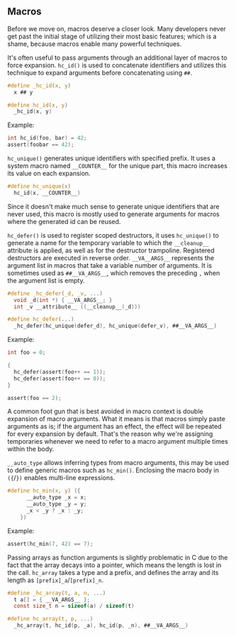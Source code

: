 ## Macros
Before we move on, macros deserve a closer look. Many developers never get past the initial stage of utilizing their most basic features; which is a shame, because macros enable many powerful techniques.

It's often useful to pass arguments through an additional layer of macros to force expansion. `hc_id()` is used to concatenate identifiers and utilizes this technique to expand arguments before concatenating using `##`.

```C
#define _hc_id(x, y)
  x ## y

#define hc_id(x, y)
  _hc_id(x, y)
```

Example:
```C
int hc_id(foo, bar) = 42;
assert(foobar == 42);
```

`hc_unique()` generates unique identifiers with specified prefix. It uses a system macro named `__COUNTER__` for the unique part, this macro increases its value on each expansion.

```C
#define hc_unique(x)
  hc_id(x, __COUNTER__)
```

Since it doesn't make much sense to generate unique identifiers that are never used, this macro is mostly used to generate arguments for macros where the generated id can be reused.

`hc_defer()` is used to register scoped destructors, it uses `hc_unique()` to generate a name for the temporary variable to which the `__cleanup__` attribute is applied, as well as for the destructor trampoline. Registered destructors are executed in reverse order. `__VA__ARGS__` represents the argument list in macros that take a variable number of arguments. It is sometimes used as `##__VA_ARGS__`, which removes the preceding `,` when the argument list is empty.

```C
#define _hc_defer(_d, _v, ...)			
  void _d(int *) { __VA_ARGS__; }		
  int _v __attribute__ ((__cleanup__(_d)))

#define hc_defer(...)
  _hc_defer(hc_unique(defer_d), hc_unique(defer_v), ##__VA_ARGS__)
```
Example:
```C
int foo = 0;

{
  hc_defer(assert(foo++ == 1));
  hc_defer(assert(foo++ == 0));
}

assert(foo == 2);
```

A common foot gun that is best avoided in macro context is double expansion of macro arguments. What it means is that macros simply paste arguments as is; if the argument has an effect, the effect will be repeated for every expansion by default. That's the reason why we're assigning temporaries whenever we need to refer to a macro argument multiple times within the body.

`__auto_type` allows inferring types from macro arguments, this may be used to define generic macros such as `hc_min()`. Enclosing the macro body in `({`/`})` enables multi-line expressions.

```C
#define hc_min(x, y) ({				
      __auto_type _x = x;			
      __auto_type _y = y;			
      _x < _y ? _x : _y;			
    })						
```

Example:
```C
assert(hc_min(7, 42) == 7);
```

Passing arrays as function arguments is slightly problematic in C due to the fact that the array decays into a pointer, which means the length is lost in the call. `hc_array` takes a type and a prefix, and defines the array and its length as `[prefix]_a`/`[prefix]_n`.

```C
#define _hc_array(t, a, n, ...)			
  t a[] = { __VA_ARGS__ };			
  const size_t n = sizeof(a) / sizeof(t)		

#define hc_array(t, p, ...)					
  _hc_array(t, hc_id(p, _a), hc_id(p, _n), ##__VA_ARGS__)
```